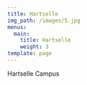 ```yaml
---
title: Hartselle
img_path: /images/5.jpg
menus:
  main:
    title: Hartselle
    weight: 3
template: page
---
```

Hartselle Campus
